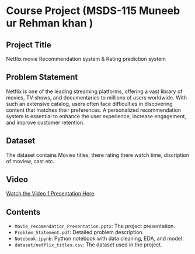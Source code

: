 # Course Project (MSDS-115 Muneeb ur Rehman khan )

## Project Title
Netflix movie Recommendation system & Rating prediction system

## Problem Statement
Netflix is one of the leading streaming platforms, offering a vast library of movies, TV shows, and documentaries to millions of users worldwide. With such an extensive catalog, users often face difficulties in discovering content that matches their preferences. A personalized recommendation system is essential to enhance the user experience, increase engagement, and improve customer retention.

## Dataset
The dataset contains Movies titles, there rating there watch time, discription of moview, cast etc.

## Video
[Watch the Video 1 Presentation Here]([link](https://youtu.be/Y301nXNVOKA)).

## Contents
- `Movie_recomendation_Presentation.pptx`: The project presentation.
- `Problem_Statement.pdf`: Detailed problem description.
- `Notebook.ipynb`: Python notebook with data cleaning, EDA, and model.
- `dataset/netflix_titles.csv`: The dataset used in the project.
